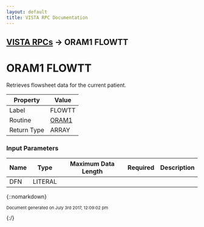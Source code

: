 ```yaml
---
layout: default
title: VISTA RPC Documentation
---
```


## [VISTA RPCs](TableOfContents) &#8594; ORAM1 FLOWTT
# ORAM1 FLOWTT

Retrieves flowsheet data for the current patient.

Property | Value
--- | ---
Label | FLOWTT
Routine | [ORAM1](http://code.osehra.org/dox/Routine_ORAM1_source.html)
Return Type | ARRAY


### Input Parameters

Name | Type | Maximum Data Length | Required | Description
--- | --- | --- | --- | ---
DFN | LITERAL |  |  | 



{::nomarkdown} <br/><p style="font-size: 11px">Document generated on July 3rd 2017, 12:09:02 pm</p>{:/}